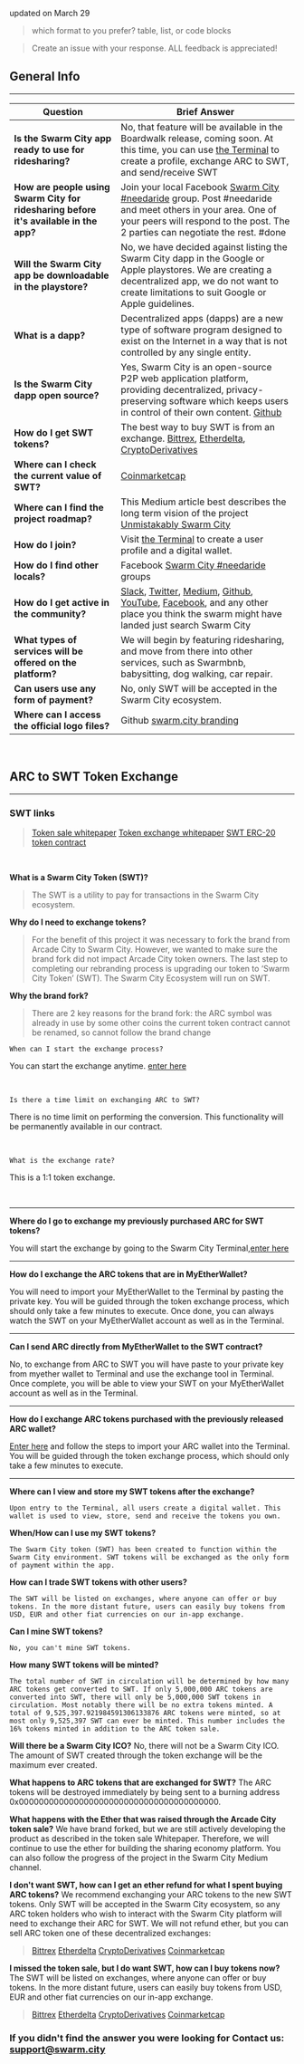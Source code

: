 updated on March 29
> which format to you prefer? table, list, or code blocks

> Create an issue with your response.
> ALL feedback is appreciated!


## General Info
---

Question | Brief Answer
-------- | ------------
**Is the Swarm City app ready to use for ridesharing?** | No, that feature will be available in the Boardwalk release, coming soon. At this time, you can use [the Terminal](https://swarm.city) to create a profile, exchange ARC to SWT, and send/receive SWT
**How are people using Swarm City for ridesharing before it's available in the app?** | Join your local Facebook [Swarm City #needaride](https://swarmedup.com/needaride/) group. Post #needaride and meet others in your area. One of your peers will respond to the post. The 2 parties can negotiate the rest. #done
**Will the Swarm City app be downloadable in the playstore?** | No, we have decided against listing the Swarm City dapp in the Google or Apple playstores. We are creating a decentralized app, we do not want to create limitations to suit Google or Apple guidelines.
**What is a dapp?** | Decentralized apps (dapps) are a new type of software program designed to exist on the Internet in a way that is not controlled by any single entity.
**Is the Swarm City dapp open source?** | Yes, Swarm City is an open-source P2P web application platform, providing decentralized, privacy-preserving software which keeps users in control of their own content. [Github](https://github.com/swarmcity)
**How do I get SWT tokens?** | The best way to buy SWT is from an exchange. [Bittrex](https://bittrex.com/Market/Index?MarketName=BTC-SWT), [Etherdelta](https://etherdelta.github.io/#SWT-ETH), [CryptoDerivatives](https://cryptoderivatives.market/token/SWT)
**Where can I check the current value of SWT?** | [Coinmarketcap](http://coinmarketcap.com/assets/swarm-city/)
**Where can I find the project roadmap?** | This Medium article best describes the long term vision of the project [Unmistakably Swarm City](https://press.swarm.city/unmistakably-swarm-city-9522606f88)
**How do I join?** | Visit [the Terminal](https://swarm.city) to create a user profile and a digital wallet. 
**How do I find other locals?** | Facebook [Swarm City #needaride](https://www.swarmedup.com/needaride/) groups
**How do I get active in the community?** | [Slack](https://swarm-slack-invite.herokuapp.com/), [Twitter](https://twitter.com/SwarmCityDApp), [Medium](https://press.swarm.city/), [Github](https://github.com/swarmcity), [YouTube](https://www.youtube.com/channel/UCsHBWn_ytZ3xdMbTyYe5Ifg), [Facebook](https://www.facebook.com/groups/SwarmCity/), and any other place you think the swarm might have landed just search Swarm City
**What types of services will be offered on the platform?** | We will begin by featuring ridesharing, and move from there into other services, such as Swarmbnb, babysitting, dog walking, car repair. 
**Can users use any form of payment?** | No, only SWT will be accepted in the Swarm City ecosystem.
**Where can I access the official logo files?** | Github [swarm.city branding](https://github.com/swarmcity/branding.git)



<br>


## ARC to SWT Token Exchange
---

### SWT links


> [Token sale whitepaper](https://drive.google.com/file/d/0B9RSMdR2vWssV2JJX0t6dmN6SUk/view)
[Token exchange whitepaper](https://github.com/swarmcity/sc-token/blob/master/token-exchange-miniwhitepaper.md)
[SWT ERC-20 token contract](https://etherscan.io/token/0xB9e7F8568e08d5659f5D29C4997173d84CdF2607)


<br>


**What is a Swarm City Token (SWT)?**
>The SWT is a utility to pay for transactions in the Swarm City ecosystem.

**Why do I need to exchange tokens?**
>For the benefit of this project it was necessary to fork the brand from Arcade City to Swarm City. 
However, we wanted to make sure the brand fork did not impact Arcade City token owners. 
The last step to completing our rebranding process is upgrading our token to ‘Swarm City Token’ (SWT).
The Swarm City Ecosystem will run on SWT.

**Why the brand fork?**
>There are 2 key reasons for the brand fork:
the ARC symbol was already in use by some other coins
the current token contract cannot be renamed, so cannot follow the brand change


    When can I start the exchange process?
You can start the exchange anytime. [enter here]( https://swarm.city/)    


<br>


    Is there a time limit on exchanging ARC to SWT?
There is no time limit on performing the conversion. This functionality will be permanently available in our contract.


<br>
 
 
    What is the exchange rate?
This is a 1:1 token exchange. 


<br>


---
**Where do I go to exchange my previously purchased ARC for SWT tokens?**

You will start the exchange by going to the Swarm City Terminal,[enter here]( https://swarm.city)

---
**How do I exchange the ARC tokens that are in MyEtherWallet?**

You will need to import your MyEtherWallet to the Terminal by pasting the private key. You will be guided through the token exchange process, which should only take a few minutes to execute. Once done, you can always watch the SWT on your MyEtherWallet account as well as in the Terminal.

---
**Can I send ARC directly from MyEtherWallet to the SWT contract?**

No, to exchange from ARC to SWT you will have paste to your private key from myether wallet to Terminal and use the exchange tool in Terminal. Once complete, you will be able to view your SWT on your MyEtherWallet account as well as in the Terminal.

---
**How do I exchange ARC tokens purchased with the previously released ARC wallet?**

[Enter here]( https://swarm.city/) and follow the steps to import your ARC wallet into the Terminal. You will be guided through the token exchange process, which should only take a few minutes to execute.

---
**Where can I view and store my SWT tokens after the exchange?**

    Upon entry to the Terminal, all users create a digital wallet. This wallet is used to view, store, send and receive the tokens you own.

**When/How can I use my SWT tokens?**

    The Swarm City token (SWT) has been created to function within the Swarm City environment. SWT tokens will be exchanged as the only form of payment within the app. 

**How can I trade SWT tokens with other users?**

    The SWT will be listed on exchanges, where anyone can offer or buy tokens. In the more distant future, users can easily buy tokens from USD, EUR and other fiat currencies on our in-app exchange.

**Can I mine SWT tokens?**

    No, you can't mine SWT tokens.  

**How many SWT tokens will be minted?**

    The total number of SWT in circulation will be determined by how many ARC tokens get converted to SWT. If only 5,000,000 ARC tokens are converted into SWT, there will only be 5,000,000 SWT tokens in circulation. Most notably there will be no extra tokens minted. A total of 9,525,397.921984591306133876 ARC tokens were minted, so at most only 9,525,397 SWT can ever be minted. This number includes the 16% tokens minted in addition to the ARC token sale.

**Will there be a Swarm City ICO?**
No, there will not be a Swarm City ICO. The amount of SWT created through the token exchange will be the maximum ever created.

**What happens to ARC tokens that are exchanged for SWT?**
The ARC tokens will be destroyed immediately by being sent to a burning address 0x0000000000000000000000000000000000000000. 

**What happens with the Ether that was raised through the Arcade City token sale?**
We have brand forked, but we are still actively developing the product as described in the token sale Whitepaper.
Therefore, we will continue to use the ether for building the sharing economy platform.
You can also follow the progress of the project in the Swarm City Medium channel.

**I don't want SWT, how can I get an ether refund for what I spent buying ARC tokens?**
We recommend exchanging your ARC tokens to the new SWT tokens. Only SWT will be accepted in the Swarm City ecosystem, so any ARC token holders who wish to interact with the Swarm City platform will need to exchange their ARC for SWT.
We will not refund ether, but you can sell ARC token one of these decentralized exchanges:
> [Bittrex](https://bittrex.com/Market/Index?MarketName=BTC-SWT)
[Etherdelta](https://etherdelta.github.io/#SWT-ETH)
[CryptoDerivatives](https://cryptoderivatives.market/token/SWT)
[Coinmarketcap](http://coinmarketcap.com/assets/swarm-city/)

**I missed the token sale, but I do want SWT, how can I buy tokens now?**
The SWT will be listed on exchanges, where anyone can offer or buy tokens. In the more distant future, users can easily buy tokens from USD, EUR and other fiat currencies on our in-app exchange.
> [Bittrex](https://bittrex.com/Market/Index?MarketName=BTC-SWT)
[Etherdelta](https://etherdelta.github.io/#SWT-ETH)
[CryptoDerivatives](https://cryptoderivatives.market/token/SWT)
[Coinmarketcap](http://coinmarketcap.com/assets/swarm-city/)


### If you didn't find the answer you were looking for Contact us: support@swarm.city
